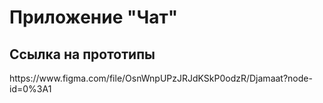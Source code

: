 <h1>Приложение "Чат"</h1>

<h2>Cсылка на прототипы</h2> https://www.figma.com/file/OsnWnpUPzJRJdKSkP0odzR/Djamaat?node-id=0%3A1
